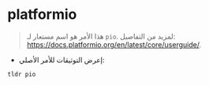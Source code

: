 # platformio

> هذا الأمر هو اسم مستعار لـ `pio`.
> لمزيد من التفاصيل: <https://docs.platformio.org/en/latest/core/userguide/>.

- إعرض التوثيقات للأمر الأصلي:

`tldr pio`
